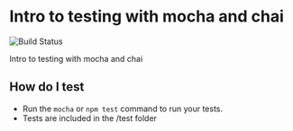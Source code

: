# Intro to testing with mocha and chai

![Build Status](https://travis-ci.org/notyourmando/testing_testing_123.svg?branch=master)

Intro to testing with mocha and chai

## How do I test

* Run the `mocha` or `npm test` command to run your tests.
* Tests are included in the /test folder
